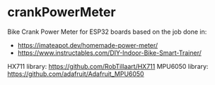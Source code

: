 # crankPowerMeter
Bike Crank Power Meter for ESP32 boards based on the job done in:
 * https://imateapot.dev/homemade-power-meter/
 * https://www.instructables.com/DIY-Indoor-Bike-Smart-Trainer/


HX711 library: https://github.com/RobTillaart/HX711
MPU6050 library: https://github.com/adafruit/Adafruit_MPU6050
